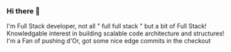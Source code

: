 ### Hi there 👋
I'm Full Stack developer, not all " full full stack " but a bit of Full Stack! <br />
Knowledgable interest in building scalable code architecture and structures! <br />
I'm a Fan of pushing d'Or, got some nice edge commits in the checkout <br />


